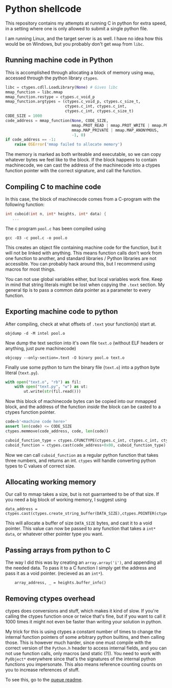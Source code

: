 # Python shellcode

This repository contains my attempts at running C in python for extra speed,
in a setting where one is only allowed to submit a single python file.

I am running Linux, and the target server is as well.
I have no idea how this would be on Windows, but you probably don't get `mmap` from `libc`.

## Running machine code in Python
This is accomplished through allocating a block of memory using `mmap`,
accessed through the python library `ctypes`.
```python
libc = ctypes.cdll.LoadLibrary(None) # Gives libc
mmap_function = libc.mmap
mmap_function.restype = ctypes.c_void_p
mmap_function.argtypes = (ctypes.c_void_p, ctypes.c_size_t,
                          ctypes.c_int, ctypes.c_int,
                          ctypes.c_int, ctypes.c_size_t)
CODE_SIZE = 1000
code_address = mmap_function(None, CODE_SIZE,
                             mmap.PROT_READ | mmap.PROT_WRITE | mmap.PROT_EXEC,
                             mmap.MAP_PRIVATE | mmap.MAP_ANONYMOUS,
                             -1, 0)
if code_address == -1:
    raise OSError('mmap failed to allocate memory')
```

The memory is marked as both writeable and executable,
so we can copy whatever bytes we feel like to the block.
If the block happens to contain machinecode, we can cast the address of the machinecode
into a ctypes function pointer with the correct signature, and call the function.

## Compiling C to machine code
In this case, the block of machinecode comes from a C-program with the following function:
```c
int cuboid(int n, int* heights, int* data) {
   ...
```

The c program `pool.c` has been compiled using
```
gcc -O3 -c pool.c -o pool.o
```
This creates an object file containing machine code for the function, but it will not be linked with anything.
This means function calls don't work from one function to another,
and standard libraries / Python libraries are not accessible.
You can probably hack around this, but I recommend using macros for most things.

You can not use global variables either, but local variables work fine.
Keep in mind that string literals might be lost when copying the `.text` section.
My general tip is to pass a common data pointer as a parameter to every function.

## Exporting machine code to python
After compiling, check at what offsets of `.text` your function(s) start at.
```
objdump -d -M intel pool.o
```

Now dump the text section into it's own file `text.o` (without ELF headers or anything, just pure machinecode)
```
objcopy --only-section=.text -O binary pool.o text.o
```

Finally use some python to turn the binary file (`text.o`) into a python byte literal (`text.py`).
```python
with open("text.o", "rb") as fil:
    with open("text.py", "w") as ut:
        ut.write(str(fil.read()))
```

Now this block of machinecode bytes can be copied into our mmapped block,
and the address of the function *inside* the block can be casted to a ctypes function pointer.

```python
code=b'<machine code here>'
assert len(code) <= CODE_SIZE
ctypes.memmove(code_address, code, len(code))

cuboid_function_type = ctypes.CFUNCTYPE(ctypes.c_int, ctypes.c_int, ctypes.c_void_p, ctypes.c_void_p)
cuboid_function = ctypes.cast(code_address+0x00, cuboid_function_type)
```

Now we can call `cuboid_function` as a regular python function that takes three numbers, and returns an int.
`ctypes` will handle converting python types to C values of correct size.

## Allocating working memory
Our call to mmap takes a size, but is not guarranteed to be of that size.
If you need a big block of working memory, I suggest using
```
data_address = ctypes.cast(ctypes.create_string_buffer(DATA_SIZE),ctypes.POINTER(ctypes.c_void_p))
```
This will allocate a buffer of size `DATA_SIZE` bytes, and cast it to a void pointer.
This value can now be passed to any function that takes a `int* data`, or whatever other
pointer type you want.

## Passing arrays from python to C
The way I did this was by creating an `array.array('i')`, and appending all the needed data.
To pass it to a C function I simply get the address and pass it as a void pointer. (recieved as an `int*`).
```
    array_address, _ = heights.buffer_info()
```

## Removing ctypes overhead
ctypes does conversions and stuff, which makes it kind of slow.
If you're calling the ctypes function once or twice that's fine,
but if you want to call it 1000 times it might not even be faster than writing
your solution in python.

My trick for this is using ctypes a constant number of times to change the internal function pointers of
some arbitrary python builtins, and then calling those. This is however much harder,
since one must compile with the correct version of the `Python.h` header to access internal fields,
and you can not use function calls, only macros (and static (?)). You need to work with `PyObject*`
everywhere since that's the signatures of the internal python functions you impersonate.
This also means reference counting counts on you to increase references of stuff.

To see this, go to the [queue readme](queue/readme.md).

